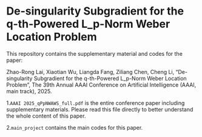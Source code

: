 # De-singularity Subgradient for the q-th-Powered L_p-Norm Weber Location Problem

This repository contains the supplementary material and codes for the paper:

Zhao-Rong Lai, Xiaotian Wu, Liangda Fang, Ziliang Chen, Cheng Li, “De-singularity Subgradient for the q-th-Powered L_p-Norm Weber Location Problem”, The 39th Annual AAAI Conference on Artificial Intelligence (AAAI, main track), 2025.

1.`AAAI 2025_qPpNWAWS_full.pdf` is the entire conference paper including supplementary materials. Please read this file directly to better understand the whole content of this paper.

2.`main_project` contains the main codes for this paper.
